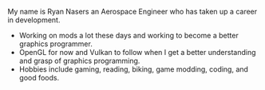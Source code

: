 My name is Ryan Nasers an Aerospace Engineer who has taken up a career in development.
- Working on mods a lot these days and working to become a better graphics programmer.
- OpenGL for now and Vulkan to follow when I get a better understanding and grasp of graphics programming.
- Hobbies include gaming, reading, biking, game modding, coding, and good foods.
